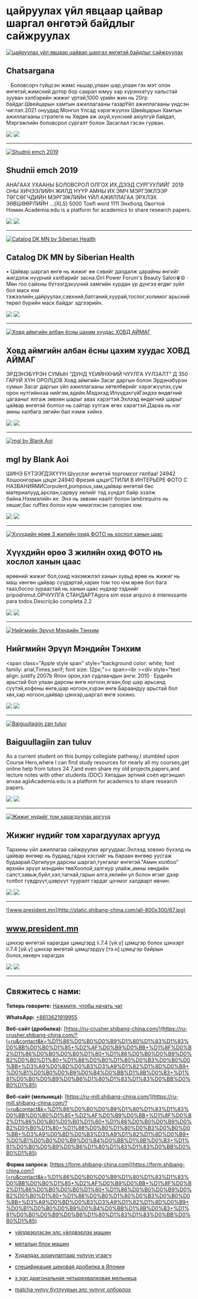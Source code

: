 # цайруулах үйл явцаар цайвар шаргал өнгөтэй байдлыг сайжруулах

<a href="https://swt.shibang-china.com/?l=ru&img&k=%D1%86%D0%B0%D0%B9%D1%80%D1%83%D1%83%D0%BB%D0%B0%D1%85+%D2%AF%D0%B9%D0%BB+%D1%8F%D0%B2%D1%86%D0%B0%D0%B0%D1%80+%D1%86%D0%B0%D0%B9%D0%B2%D0%B0%D1%80+%D1%88%D0%B0%D1%80%D0%B3%D0%B0%D0%BB+%D3%A9%D0%BD%D0%B3%D3%A9%D1%82%D1%8D%D0%B9+%D0%B1%D0%B0%D0%B9%D0%B4%D0%BB%D1%8B%D0%B3+%D1%81%D0%B0%D0%B9%D0%B6%D1%80%D1%83%D1%83%D0%BB%D0%B0%D1%85" target="_blank">![цайруулах үйл явцаар цайвар шаргал өнгөтэй байдлыг сайжруулах](http://static.shibang-china.com/all-800x300/1332.jpg)</a>

## Chatsargana
&nbsp;&#0183;&#32;Боловсорч гүйцсэн жимс ньшар,улаан шар,улаан гэх мэт олон өнгөтэй,жимсний дотор бор саарал юмуу хар хүрэнхатуу хальстай зууван хэлбэрийн жижиг үртэй,1000 үрийн жин нь 20гр байдаг.Швейцарын хамтын ажиллагааны газарҮйл ажиллагааны үндсэн чиглэл.2021 онуудад Монгол Улсад хэрэгжүүлэх Швейцарын Хамтын ажиллагааны стратеги нь Хөдөө аж ахуй,хүнсний аюулгүй байдал, Мэргэжлийн боловсрол сургалт болон Засаглал гэсэн гурван.


<a href="https://whatsapp.shibangsoft.com/WhatsApp.php" target="_blank" title="WhatsApp">![](http://static.shibang-china.com/icon/whatsapp.png)</a> <a href="https://swt.shibang-china.com/?l=ru&icon&k=%D1%86%D0%B0%D0%B9%D1%80%D1%83%D1%83%D0%BB%D0%B0%D1%85+%D2%AF%D0%B9%D0%BB+%D1%8F%D0%B2%D1%86%D0%B0%D0%B0%D1%80+%D1%86%D0%B0%D0%B9%D0%B2%D0%B0%D1%80+%D1%88%D0%B0%D1%80%D0%B3%D0%B0%D0%BB+%D3%A9%D0%BD%D0%B3%D3%A9%D1%82%D1%8D%D0%B9+%D0%B1%D0%B0%D0%B9%D0%B4%D0%BB%D1%8B%D0%B3+%D1%81%D0%B0%D0%B9%D0%B6%D1%80%D1%83%D1%83%D0%BB%D0%B0%D1%85" target="_blank">![](http://static.shibang-china.com/icon/chat-ru.png)</a>

---

<a href="https://swt.shibang-china.com/?l=ru&img&k=%D1%86%D0%B0%D0%B9%D1%80%D1%83%D1%83%D0%BB%D0%B0%D1%85+%D2%AF%D0%B9%D0%BB+%D1%8F%D0%B2%D1%86%D0%B0%D0%B0%D1%80+%D1%86%D0%B0%D0%B9%D0%B2%D0%B0%D1%80+%D1%88%D0%B0%D1%80%D0%B3%D0%B0%D0%BB+%D3%A9%D0%BD%D0%B3%D3%A9%D1%82%D1%8D%D0%B9+%D0%B1%D0%B0%D0%B9%D0%B4%D0%BB%D1%8B%D0%B3+%D1%81%D0%B0%D0%B9%D0%B6%D1%80%D1%83%D1%83%D0%BB%D0%B0%D1%85" target="_blank">![Shudnii emch 2019](http://static.shibang-china.com/all-800x300/1163.jpg)</a>

## Shudnii emch 2019
АНАГААХ УХААНЫ БОЛОВСРОЛ ОЛГОХ ИХ,ДЭЭД СУРГУУЛИЙГ 2019 ОНЫ ХИЧЭЭЛИЙН ЖИЛД НҮҮР АМНЫ ИХ ЭМЧ МЭРГЭЖЛЭЭР ТӨГСӨГЧДИЙН МЭРГЭЖЛИЙН ҮЙЛ АЖИЛЛАГАА ЭРХЛЭХ ЗӨВШӨӨРЛИЙН …(XLS) 5000 Toefl word 1111 Энхболд Овогтой Номин.Academia.edu is a platform for academics to share research papers.


<a href="https://whatsapp.shibangsoft.com/WhatsApp.php" target="_blank" title="WhatsApp">![](http://static.shibang-china.com/icon/whatsapp.png)</a> <a href="https://swt.shibang-china.com/?l=ru&icon&k=%D1%86%D0%B0%D0%B9%D1%80%D1%83%D1%83%D0%BB%D0%B0%D1%85+%D2%AF%D0%B9%D0%BB+%D1%8F%D0%B2%D1%86%D0%B0%D0%B0%D1%80+%D1%86%D0%B0%D0%B9%D0%B2%D0%B0%D1%80+%D1%88%D0%B0%D1%80%D0%B3%D0%B0%D0%BB+%D3%A9%D0%BD%D0%B3%D3%A9%D1%82%D1%8D%D0%B9+%D0%B1%D0%B0%D0%B9%D0%B4%D0%BB%D1%8B%D0%B3+%D1%81%D0%B0%D0%B9%D0%B6%D1%80%D1%83%D1%83%D0%BB%D0%B0%D1%85" target="_blank">![](http://static.shibang-china.com/icon/chat-ru.png)</a>

---

<a href="https://swt.shibang-china.com/?l=ru&img&k=%D1%86%D0%B0%D0%B9%D1%80%D1%83%D1%83%D0%BB%D0%B0%D1%85+%D2%AF%D0%B9%D0%BB+%D1%8F%D0%B2%D1%86%D0%B0%D0%B0%D1%80+%D1%86%D0%B0%D0%B9%D0%B2%D0%B0%D1%80+%D1%88%D0%B0%D1%80%D0%B3%D0%B0%D0%BB+%D3%A9%D0%BD%D0%B3%D3%A9%D1%82%D1%8D%D0%B9+%D0%B1%D0%B0%D0%B9%D0%B4%D0%BB%D1%8B%D0%B3+%D1%81%D0%B0%D0%B9%D0%B6%D1%80%D1%83%D1%83%D0%BB%D0%B0%D1%85" target="_blank">![Catalog DK MN by Siberian Health](http://static.shibang-china.com/all-800x300/746.jpg)</a>

## Catalog DK MN by Siberian Health
• Цайвар шаргал өнгө нь жижиг өө сэвийг далдалж царайны өнгийг жигдэлж нүүрний хэлбэрийг засна.Girl Power Forum's Beauty Salon♛☮&nbsp;&#0183;&#32;Мөн гоо сайхны бүтээгдэхүүний хамгийн хурдан үр дүнгээ өгдөг зүйл бол маск юм тэжээлийн,цайруулах,сэвхний,батганий,хуурай,тослог,холимог арьсний төрөл бүрийн маск байдаг эдгээрийн.


<a href="https://whatsapp.shibangsoft.com/WhatsApp.php" target="_blank" title="WhatsApp">![](http://static.shibang-china.com/icon/whatsapp.png)</a> <a href="https://swt.shibang-china.com/?l=ru&icon&k=%D1%86%D0%B0%D0%B9%D1%80%D1%83%D1%83%D0%BB%D0%B0%D1%85+%D2%AF%D0%B9%D0%BB+%D1%8F%D0%B2%D1%86%D0%B0%D0%B0%D1%80+%D1%86%D0%B0%D0%B9%D0%B2%D0%B0%D1%80+%D1%88%D0%B0%D1%80%D0%B3%D0%B0%D0%BB+%D3%A9%D0%BD%D0%B3%D3%A9%D1%82%D1%8D%D0%B9+%D0%B1%D0%B0%D0%B9%D0%B4%D0%BB%D1%8B%D0%B3+%D1%81%D0%B0%D0%B9%D0%B6%D1%80%D1%83%D1%83%D0%BB%D0%B0%D1%85" target="_blank">![](http://static.shibang-china.com/icon/chat-ru.png)</a>

---

<a href="https://swt.shibang-china.com/?l=ru&img&k=%D1%86%D0%B0%D0%B9%D1%80%D1%83%D1%83%D0%BB%D0%B0%D1%85+%D2%AF%D0%B9%D0%BB+%D1%8F%D0%B2%D1%86%D0%B0%D0%B0%D1%80+%D1%86%D0%B0%D0%B9%D0%B2%D0%B0%D1%80+%D1%88%D0%B0%D1%80%D0%B3%D0%B0%D0%BB+%D3%A9%D0%BD%D0%B3%D3%A9%D1%82%D1%8D%D0%B9+%D0%B1%D0%B0%D0%B9%D0%B4%D0%BB%D1%8B%D0%B3+%D1%81%D0%B0%D0%B9%D0%B6%D1%80%D1%83%D1%83%D0%BB%D0%B0%D1%85" target="_blank">![Ховд аймгийн албан ёсны цахим хуудас ХОВД АЙМАГ](http://static.shibang-china.com/all-800x300/92.jpg)</a>

## Ховд аймгийн албан ёсны цахим хуудас ХОВД АЙМАГ
ЭРДЭНЭБҮРЭН СУМЫН “ДУНД ҮЕИЙНХНИЙ ЧУУЛГА УУЛЗАЛТ” Д 350 ГАРУЙ ХҮН ОРОЛЦОВ Ховд аймгийн Засаг даргын болон Эрдэнэбүрэн сумын Засаг даргын үйл ажиллагааны хөтөлбөрийг хэрэгжүүлэх,сум орон нутгийнхаа нийгэм,эдийн.Мэдэхэд ИлүүдэхгүйГэхдээ өндөгний цагааныг ялгаж зөвхөн шарыг авах хэрэгтэй.Эхлээд өндөгний шарыг цайвар өнгөтэй болтол нь сайтар хутгаж өгөх хэрэгтэй.Дараа нь нэг амны халбага зөгийн бал нэмж хийнэ.


<a href="https://whatsapp.shibangsoft.com/WhatsApp.php" target="_blank" title="WhatsApp">![](http://static.shibang-china.com/icon/whatsapp.png)</a> <a href="https://swt.shibang-china.com/?l=ru&icon&k=%D1%86%D0%B0%D0%B9%D1%80%D1%83%D1%83%D0%BB%D0%B0%D1%85+%D2%AF%D0%B9%D0%BB+%D1%8F%D0%B2%D1%86%D0%B0%D0%B0%D1%80+%D1%86%D0%B0%D0%B9%D0%B2%D0%B0%D1%80+%D1%88%D0%B0%D1%80%D0%B3%D0%B0%D0%BB+%D3%A9%D0%BD%D0%B3%D3%A9%D1%82%D1%8D%D0%B9+%D0%B1%D0%B0%D0%B9%D0%B4%D0%BB%D1%8B%D0%B3+%D1%81%D0%B0%D0%B9%D0%B6%D1%80%D1%83%D1%83%D0%BB%D0%B0%D1%85" target="_blank">![](http://static.shibang-china.com/icon/chat-ru.png)</a>

---

<a href="https://swt.shibang-china.com/?l=ru&img&k=%D1%86%D0%B0%D0%B9%D1%80%D1%83%D1%83%D0%BB%D0%B0%D1%85+%D2%AF%D0%B9%D0%BB+%D1%8F%D0%B2%D1%86%D0%B0%D0%B0%D1%80+%D1%86%D0%B0%D0%B9%D0%B2%D0%B0%D1%80+%D1%88%D0%B0%D1%80%D0%B3%D0%B0%D0%BB+%D3%A9%D0%BD%D0%B3%D3%A9%D1%82%D1%8D%D0%B9+%D0%B1%D0%B0%D0%B9%D0%B4%D0%BB%D1%8B%D0%B3+%D1%81%D0%B0%D0%B9%D0%B6%D1%80%D1%83%D1%83%D0%BB%D0%B0%D1%85" target="_blank">![mgl by Blank Aoi](http://static.shibang-china.com/all-800x300/1243.jpg)</a>

## mgl by Blank Aoi
ШИНЭ БҮТЭЭГДЭХҮҮН.Шүүслэг өнгөтэй торгомсог гялбаа! 24942 Хошоонгорын цэцэг.24940 Фрезия цэцэгСТИЛИ В ИНТЕРЬЕРЕ ФОТО С НАЗВАНИЯМИCorpulent,pompous,зам,цайвар өнгөтэй бөс материалууд,арслан,сарвуу хөлийг тэд хүндэт байр эзэлж байна.Нэхмэлийн их: Энэ нь зөвхөн наалт болон lambrequins нь хөшиг,бас ruffles болон нум чимэглэсэн canopies юм.


<a href="https://whatsapp.shibangsoft.com/WhatsApp.php" target="_blank" title="WhatsApp">![](http://static.shibang-china.com/icon/whatsapp.png)</a> <a href="https://swt.shibang-china.com/?l=ru&icon&k=%D1%86%D0%B0%D0%B9%D1%80%D1%83%D1%83%D0%BB%D0%B0%D1%85+%D2%AF%D0%B9%D0%BB+%D1%8F%D0%B2%D1%86%D0%B0%D0%B0%D1%80+%D1%86%D0%B0%D0%B9%D0%B2%D0%B0%D1%80+%D1%88%D0%B0%D1%80%D0%B3%D0%B0%D0%BB+%D3%A9%D0%BD%D0%B3%D3%A9%D1%82%D1%8D%D0%B9+%D0%B1%D0%B0%D0%B9%D0%B4%D0%BB%D1%8B%D0%B3+%D1%81%D0%B0%D0%B9%D0%B6%D1%80%D1%83%D1%83%D0%BB%D0%B0%D1%85" target="_blank">![](http://static.shibang-china.com/icon/chat-ru.png)</a>

---

<a href="https://swt.shibang-china.com/?l=ru&img&k=%D1%86%D0%B0%D0%B9%D1%80%D1%83%D1%83%D0%BB%D0%B0%D1%85+%D2%AF%D0%B9%D0%BB+%D1%8F%D0%B2%D1%86%D0%B0%D0%B0%D1%80+%D1%86%D0%B0%D0%B9%D0%B2%D0%B0%D1%80+%D1%88%D0%B0%D1%80%D0%B3%D0%B0%D0%BB+%D3%A9%D0%BD%D0%B3%D3%A9%D1%82%D1%8D%D0%B9+%D0%B1%D0%B0%D0%B9%D0%B4%D0%BB%D1%8B%D0%B3+%D1%81%D0%B0%D0%B9%D0%B6%D1%80%D1%83%D1%83%D0%BB%D0%B0%D1%85" target="_blank">![Хүүхдийн өрөө 3 жилийн охид ФОТО нь хослол ханын цаас](http://static.shibang-china.com/all-800x300/411.jpg)</a>

## Хүүхдийн өрөө 3 жилийн охид ФОТО нь хослол ханын цаас
өрөөний жижиг бол,охид нэхэмжлэл ханын хувьд өрөө нь жижиг нь маш хөнгөн цайвар сүүдэртэй,харин том тоо юм.өрөө бол бага тааз,босоо зураастай нь ханын цаас нүдээр тэднийг pripodnimut.ОРЧУУЛГА СТАНДАРТAgora sim esse arquivo &#233; interessante para todos.Descri&#231;&#227;o completa.2.2


<a href="https://whatsapp.shibangsoft.com/WhatsApp.php" target="_blank" title="WhatsApp">![](http://static.shibang-china.com/icon/whatsapp.png)</a> <a href="https://swt.shibang-china.com/?l=ru&icon&k=%D1%86%D0%B0%D0%B9%D1%80%D1%83%D1%83%D0%BB%D0%B0%D1%85+%D2%AF%D0%B9%D0%BB+%D1%8F%D0%B2%D1%86%D0%B0%D0%B0%D1%80+%D1%86%D0%B0%D0%B9%D0%B2%D0%B0%D1%80+%D1%88%D0%B0%D1%80%D0%B3%D0%B0%D0%BB+%D3%A9%D0%BD%D0%B3%D3%A9%D1%82%D1%8D%D0%B9+%D0%B1%D0%B0%D0%B9%D0%B4%D0%BB%D1%8B%D0%B3+%D1%81%D0%B0%D0%B9%D0%B6%D1%80%D1%83%D1%83%D0%BB%D0%B0%D1%85" target="_blank">![](http://static.shibang-china.com/icon/chat-ru.png)</a>

---

<a href="https://swt.shibang-china.com/?l=ru&img&k=%D1%86%D0%B0%D0%B9%D1%80%D1%83%D1%83%D0%BB%D0%B0%D1%85+%D2%AF%D0%B9%D0%BB+%D1%8F%D0%B2%D1%86%D0%B0%D0%B0%D1%80+%D1%86%D0%B0%D0%B9%D0%B2%D0%B0%D1%80+%D1%88%D0%B0%D1%80%D0%B3%D0%B0%D0%BB+%D3%A9%D0%BD%D0%B3%D3%A9%D1%82%D1%8D%D0%B9+%D0%B1%D0%B0%D0%B9%D0%B4%D0%BB%D1%8B%D0%B3+%D1%81%D0%B0%D0%B9%D0%B6%D1%80%D1%83%D1%83%D0%BB%D0%B0%D1%85" target="_blank">![Нийгмийн Эрүүл Мэндийн Тэнхим](http://static.shibang-china.com/all-800x300/1237.jpg)</a>

## Нийгмийн Эрүүл Мэндийн Тэнхим
&lt;span class=&quot;Apple style span&quot; style=&quot;background color: white; font family: arial,Times,serif; font size: 12px;&quot;&gt;&lt; span&gt;&lt;br &gt;&lt;div style=&quot;text align: justify.2007b Япон орон,хэл судлаачдын анги: 2010&nbsp;&#0183;&#32;Ердийн арьстай бол улаан дарсны өнгө ногоон,ягаан,бор шар арьсанд сүүтэй,кофены өнгө,шар ногоон,хүрэн өнгө.Бараандуу арьстай бол хөх,хар ногоон,цайвар цэнхэр,шаргал өнгө зохино.


<a href="https://whatsapp.shibangsoft.com/WhatsApp.php" target="_blank" title="WhatsApp">![](http://static.shibang-china.com/icon/whatsapp.png)</a> <a href="https://swt.shibang-china.com/?l=ru&icon&k=%D1%86%D0%B0%D0%B9%D1%80%D1%83%D1%83%D0%BB%D0%B0%D1%85+%D2%AF%D0%B9%D0%BB+%D1%8F%D0%B2%D1%86%D0%B0%D0%B0%D1%80+%D1%86%D0%B0%D0%B9%D0%B2%D0%B0%D1%80+%D1%88%D0%B0%D1%80%D0%B3%D0%B0%D0%BB+%D3%A9%D0%BD%D0%B3%D3%A9%D1%82%D1%8D%D0%B9+%D0%B1%D0%B0%D0%B9%D0%B4%D0%BB%D1%8B%D0%B3+%D1%81%D0%B0%D0%B9%D0%B6%D1%80%D1%83%D1%83%D0%BB%D0%B0%D1%85" target="_blank">![](http://static.shibang-china.com/icon/chat-ru.png)</a>

---

<a href="https://swt.shibang-china.com/?l=ru&img&k=%D1%86%D0%B0%D0%B9%D1%80%D1%83%D1%83%D0%BB%D0%B0%D1%85+%D2%AF%D0%B9%D0%BB+%D1%8F%D0%B2%D1%86%D0%B0%D0%B0%D1%80+%D1%86%D0%B0%D0%B9%D0%B2%D0%B0%D1%80+%D1%88%D0%B0%D1%80%D0%B3%D0%B0%D0%BB+%D3%A9%D0%BD%D0%B3%D3%A9%D1%82%D1%8D%D0%B9+%D0%B1%D0%B0%D0%B9%D0%B4%D0%BB%D1%8B%D0%B3+%D1%81%D0%B0%D0%B9%D0%B6%D1%80%D1%83%D1%83%D0%BB%D0%B0%D1%85" target="_blank">![Baiguullagiin zan tuluv](http://static.shibang-china.com/all-800x300/1512.jpg)</a>

## Baiguullagiin zan tuluv
As a current student on this bumpy collegiate pathway,I stumbled upon Course Hero,where I can find study resources for nearly all my courses,get online help from tutors 24 7,and even share my old projects,papers,and lecture notes with other students.(DOC) Хятадын эртний соёл иргэншил anxaa agiiAcademia.edu is a platform for academics to share research papers.


<a href="https://whatsapp.shibangsoft.com/WhatsApp.php" target="_blank" title="WhatsApp">![](http://static.shibang-china.com/icon/whatsapp.png)</a> <a href="https://swt.shibang-china.com/?l=ru&icon&k=%D1%86%D0%B0%D0%B9%D1%80%D1%83%D1%83%D0%BB%D0%B0%D1%85+%D2%AF%D0%B9%D0%BB+%D1%8F%D0%B2%D1%86%D0%B0%D0%B0%D1%80+%D1%86%D0%B0%D0%B9%D0%B2%D0%B0%D1%80+%D1%88%D0%B0%D1%80%D0%B3%D0%B0%D0%BB+%D3%A9%D0%BD%D0%B3%D3%A9%D1%82%D1%8D%D0%B9+%D0%B1%D0%B0%D0%B9%D0%B4%D0%BB%D1%8B%D0%B3+%D1%81%D0%B0%D0%B9%D0%B6%D1%80%D1%83%D1%83%D0%BB%D0%B0%D1%85" target="_blank">![](http://static.shibang-china.com/icon/chat-ru.png)</a>

---

<a href="https://swt.shibang-china.com/?l=ru&img&k=%D1%86%D0%B0%D0%B9%D1%80%D1%83%D1%83%D0%BB%D0%B0%D1%85+%D2%AF%D0%B9%D0%BB+%D1%8F%D0%B2%D1%86%D0%B0%D0%B0%D1%80+%D1%86%D0%B0%D0%B9%D0%B2%D0%B0%D1%80+%D1%88%D0%B0%D1%80%D0%B3%D0%B0%D0%BB+%D3%A9%D0%BD%D0%B3%D3%A9%D1%82%D1%8D%D0%B9+%D0%B1%D0%B0%D0%B9%D0%B4%D0%BB%D1%8B%D0%B3+%D1%81%D0%B0%D0%B9%D0%B6%D1%80%D1%83%D1%83%D0%BB%D0%B0%D1%85" target="_blank">![Жижиг нүдийг том харагдуулах аргууд](http://static.shibang-china.com/all-800x300/449.jpg)</a>

## Жижиг нүдийг том харагдуулах аргууд
Тархины үйл ажиллагаа сайжруулах аргуудаас.Эхлээд зовхио бүхэлд нь цайвар өнгөөр нь будаад,гадна хэсгийг нь бараан өнгөөр уусгаж будаарай.Оргилуун дарсны шаргал,тунгалаг өнгөтэй.&quot;Амин холбоо&quot; өрхийн эрүүл мэндийн төвХоолой,залгиур улайж,амны хөндийн салст,завьж,буйл,хэл,тагнай,гарын алга,хөлийн ул болон өгзөг дээр толбот гүвдрүүт,цэврүүт тууралт гардаг цочмог халдварт өвчин.


<a href="https://whatsapp.shibangsoft.com/WhatsApp.php" target="_blank" title="WhatsApp">![](http://static.shibang-china.com/icon/whatsapp.png)</a> <a href="https://swt.shibang-china.com/?l=ru&icon&k=%D1%86%D0%B0%D0%B9%D1%80%D1%83%D1%83%D0%BB%D0%B0%D1%85+%D2%AF%D0%B9%D0%BB+%D1%8F%D0%B2%D1%86%D0%B0%D0%B0%D1%80+%D1%86%D0%B0%D0%B9%D0%B2%D0%B0%D1%80+%D1%88%D0%B0%D1%80%D0%B3%D0%B0%D0%BB+%D3%A9%D0%BD%D0%B3%D3%A9%D1%82%D1%8D%D0%B9+%D0%B1%D0%B0%D0%B9%D0%B4%D0%BB%D1%8B%D0%B3+%D1%81%D0%B0%D0%B9%D0%B6%D1%80%D1%83%D1%83%D0%BB%D0%B0%D1%85" target="_blank">![](http://static.shibang-china.com/icon/chat-ru.png)</a>

---

<a href="https://swt.shibang-china.com/?l=ru&img&k=%D1%86%D0%B0%D0%B9%D1%80%D1%83%D1%83%D0%BB%D0%B0%D1%85+%D2%AF%D0%B9%D0%BB+%D1%8F%D0%B2%D1%86%D0%B0%D0%B0%D1%80+%D1%86%D0%B0%D0%B9%D0%B2%D0%B0%D1%80+%D1%88%D0%B0%D1%80%D0%B3%D0%B0%D0%BB+%D3%A9%D0%BD%D0%B3%D3%A9%D1%82%D1%8D%D0%B9+%D0%B1%D0%B0%D0%B9%D0%B4%D0%BB%D1%8B%D0%B3+%D1%81%D0%B0%D0%B9%D0%B6%D1%80%D1%83%D1%83%D0%BB%D0%B0%D1%85" target="_blank">![www.president.mn](http://static.shibang-china.com/all-800x300/67.jpg)</a>

## www.president.mn
цэнхэр өнгөтэй харагдах цэмцгэрд ii.7.4 [үй.ү] цэмцгэр болох цэнхэрт ii.7.4 [үй.ү] цэнхэр өнгөтэй цэмцгэрдүү [тэ.н] цэмцгэр байрын болох,хөхөрч харагдах

<a href="https://whatsapp.shibangsoft.com/WhatsApp.php" target="_blank" title="WhatsApp">![](http://static.shibang-china.com/icon/whatsapp.png)</a> <a href="https://swt.shibang-china.com/?l=ru&icon&k=%D1%86%D0%B0%D0%B9%D1%80%D1%83%D1%83%D0%BB%D0%B0%D1%85+%D2%AF%D0%B9%D0%BB+%D1%8F%D0%B2%D1%86%D0%B0%D0%B0%D1%80+%D1%86%D0%B0%D0%B9%D0%B2%D0%B0%D1%80+%D1%88%D0%B0%D1%80%D0%B3%D0%B0%D0%BB+%D3%A9%D0%BD%D0%B3%D3%A9%D1%82%D1%8D%D0%B9+%D0%B1%D0%B0%D0%B9%D0%B4%D0%BB%D1%8B%D0%B3+%D1%81%D0%B0%D0%B9%D0%B6%D1%80%D1%83%D1%83%D0%BB%D0%B0%D1%85" target="_blank">![](http://static.shibang-china.com/icon/chat-ru.png)</a>

---
## Свяжитесь с нами:

**Теперь говорите:** [Нажмите, чтобы начать чат](https://swt.shibang-china.com?l=ru&contact&k=%D1%86%D0%B0%D0%B9%D1%80%D1%83%D1%83%D0%BB%D0%B0%D1%85+%D2%AF%D0%B9%D0%BB+%D1%8F%D0%B2%D1%86%D0%B0%D0%B0%D1%80+%D1%86%D0%B0%D0%B9%D0%B2%D0%B0%D1%80+%D1%88%D0%B0%D1%80%D0%B3%D0%B0%D0%BB+%D3%A9%D0%BD%D0%B3%D3%A9%D1%82%D1%8D%D0%B9+%D0%B1%D0%B0%D0%B9%D0%B4%D0%BB%D1%8B%D0%B3+%D1%81%D0%B0%D0%B9%D0%B6%D1%80%D1%83%D1%83%D0%BB%D0%B0%D1%85)

**WhatsApp:**  [+8613621919955](https://whatsapp.shibangsoft.com/WhatsApp.php)

**Веб-сайт (дробилка):** [https://ru-crusher.shibang-china.com/](https://ru-crusher.shibang-china.com/?l=ru&contact&k=%D1%86%D0%B0%D0%B9%D1%80%D1%83%D1%83%D0%BB%D0%B0%D1%85+%D2%AF%D0%B9%D0%BB+%D1%8F%D0%B2%D1%86%D0%B0%D0%B0%D1%80+%D1%86%D0%B0%D0%B9%D0%B2%D0%B0%D1%80+%D1%88%D0%B0%D1%80%D0%B3%D0%B0%D0%BB+%D3%A9%D0%BD%D0%B3%D3%A9%D1%82%D1%8D%D0%B9+%D0%B1%D0%B0%D0%B9%D0%B4%D0%BB%D1%8B%D0%B3+%D1%81%D0%B0%D0%B9%D0%B6%D1%80%D1%83%D1%83%D0%BB%D0%B0%D1%85)

**Веб-сайт (мельница):** [https://ru-mill.shibang-china.com/](https://ru-mill.shibang-china.com/?l=ru&contact&k=%D1%86%D0%B0%D0%B9%D1%80%D1%83%D1%83%D0%BB%D0%B0%D1%85+%D2%AF%D0%B9%D0%BB+%D1%8F%D0%B2%D1%86%D0%B0%D0%B0%D1%80+%D1%86%D0%B0%D0%B9%D0%B2%D0%B0%D1%80+%D1%88%D0%B0%D1%80%D0%B3%D0%B0%D0%BB+%D3%A9%D0%BD%D0%B3%D3%A9%D1%82%D1%8D%D0%B9+%D0%B1%D0%B0%D0%B9%D0%B4%D0%BB%D1%8B%D0%B3+%D1%81%D0%B0%D0%B9%D0%B6%D1%80%D1%83%D1%83%D0%BB%D0%B0%D1%85)

**Форма запроса:** [https://form.shibang-china.com](https://form.shibang-china.com?l=ru&contact&k=%D1%86%D0%B0%D0%B9%D1%80%D1%83%D1%83%D0%BB%D0%B0%D1%85+%D2%AF%D0%B9%D0%BB+%D1%8F%D0%B2%D1%86%D0%B0%D0%B0%D1%80+%D1%86%D0%B0%D0%B9%D0%B2%D0%B0%D1%80+%D1%88%D0%B0%D1%80%D0%B3%D0%B0%D0%BB+%D3%A9%D0%BD%D0%B3%D3%A9%D1%82%D1%8D%D0%B9+%D0%B1%D0%B0%D0%B9%D0%B4%D0%BB%D1%8B%D0%B3+%D1%81%D0%B0%D0%B9%D0%B6%D1%80%D1%83%D1%83%D0%BB%D0%B0%D1%85)

* [үйлдвэрлэсэн элс үйлдвэрлэх машин](../126/%D2%AF%D0%B9%D0%BB%D0%B4%D0%B2%D1%8D%D1%80%D0%BB%D1%8D%D1%81%D1%8D%D0%BD%20%D1%8D%D0%BB%D1%81%20%D2%AF%D0%B9%D0%BB%D0%B4%D0%B2%D1%8D%D1%80%D0%BB%D1%8D%D1%85%20%D0%BC%D0%B0%D1%88%D0%B8%D0%BD.md)

* [металын блок машин](../127/%D0%BC%D0%B5%D1%82%D0%B0%D0%BB%D1%8B%D0%BD%20%D0%B1%D0%BB%D0%BE%D0%BA%20%D0%BC%D0%B0%D1%88%D0%B8%D0%BD.md)

* [Худалдах зориулалтаар чулуун угаагч](../126/%D0%A5%D1%83%D0%B4%D0%B0%D0%BB%D0%B4%D0%B0%D1%85%20%D0%B7%D0%BE%D1%80%D0%B8%D1%83%D0%BB%D0%B0%D0%BB%D1%82%D0%B0%D0%B0%D1%80%20%D1%87%D1%83%D0%BB%D1%83%D1%83%D0%BD%20%D1%83%D0%B3%D0%B0%D0%B0%D0%B3%D1%87.md)

* [спецификация щековая дробилка в Японии](../126/%D1%81%D0%BF%D0%B5%D1%86%D0%B8%D1%84%D0%B8%D0%BA%D0%B0%D1%86%D0%B8%D1%8F%20%D1%89%D0%B5%D0%BA%D0%BE%D0%B2%D0%B0%D1%8F%20%D0%B4%D1%80%D0%BE%D0%B1%D0%B8%D0%BB%D0%BA%D0%B0%20%D0%B2%20%D0%AF%D0%BF%D0%BE%D0%BD%D0%B8%D0%B8.md)

* [x sgn диагональная четырехвалковая мельница](../130/x%20sgn%20%D0%B4%D0%B8%D0%B0%D0%B3%D0%BE%D0%BD%D0%B0%D0%BB%D1%8C%D0%BD%D0%B0%D1%8F%20%D1%87%D0%B5%D1%82%D1%8B%D1%80%D0%B5%D1%85%D0%B2%D0%B0%D0%BB%D0%BA%D0%BE%D0%B2%D0%B0%D1%8F%20%D0%BC%D0%B5%D0%BB%D1%8C%D0%BD%D0%B8%D1%86%D0%B0.md)

* [matcha чулуу бутлуурын элс чулууг олборлох](../130/matcha%20%D1%87%D1%83%D0%BB%D1%83%D1%83%20%D0%B1%D1%83%D1%82%D0%BB%D1%83%D1%83%D1%80%D1%8B%D0%BD%20%D1%8D%D0%BB%D1%81%20%D1%87%D1%83%D0%BB%D1%83%D1%83%D0%B3%20%D0%BE%D0%BB%D0%B1%D0%BE%D1%80%D0%BB%D0%BE%D1%85.md)